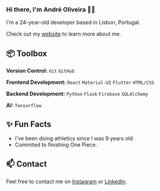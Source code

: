 ### Hi there, I'm André Oliveira 👋🏻

I'm a 24-year-old developer based in Lisbon, Portugal.

Check out my [website](https://andrefpoliveira.github.io/) to learn more about me.

## 📦 Toolbox
**Version Control:** `Git` `GitHub`

**Frontend Development:** `React` `Material-UI` `Flutter` `HTML/CSS`

**Backend Development:** `Python` `Flask` `Firebase` `SQLAlchemy`

**AI:** `Tensorflow`

## ✨ Fun Facts
- I've been doing athletics since I was 9 years old.
- Commited to finishing One Piece.

## 📫 Contact
Feel free to contact me on [Instagram](https://www.instagram.com/andrefpoliiveiira/) or [LinkedIn](https://www.linkedin.com/in/andrefpoliiveiira/).
